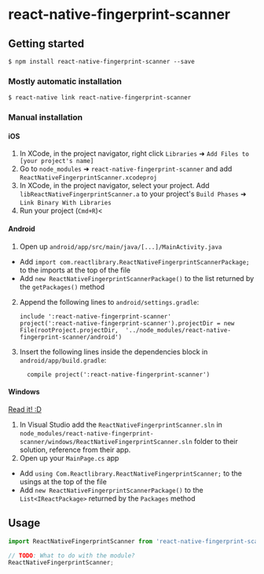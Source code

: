 
# react-native-fingerprint-scanner

## Getting started

`$ npm install react-native-fingerprint-scanner --save`

### Mostly automatic installation

`$ react-native link react-native-fingerprint-scanner`

### Manual installation


#### iOS

1. In XCode, in the project navigator, right click `Libraries` ➜ `Add Files to [your project's name]`
2. Go to `node_modules` ➜ `react-native-fingerprint-scanner` and add `ReactNativeFingerprintScanner.xcodeproj`
3. In XCode, in the project navigator, select your project. Add `libReactNativeFingerprintScanner.a` to your project's `Build Phases` ➜ `Link Binary With Libraries`
4. Run your project (`Cmd+R`)<

#### Android

1. Open up `android/app/src/main/java/[...]/MainActivity.java`
  - Add `import com.reactlibrary.ReactNativeFingerprintScannerPackage;` to the imports at the top of the file
  - Add `new ReactNativeFingerprintScannerPackage()` to the list returned by the `getPackages()` method
2. Append the following lines to `android/settings.gradle`:
  	```
  	include ':react-native-fingerprint-scanner'
  	project(':react-native-fingerprint-scanner').projectDir = new File(rootProject.projectDir, 	'../node_modules/react-native-fingerprint-scanner/android')
  	```
3. Insert the following lines inside the dependencies block in `android/app/build.gradle`:
  	```
      compile project(':react-native-fingerprint-scanner')
  	```

#### Windows
[Read it! :D](https://github.com/ReactWindows/react-native)

1. In Visual Studio add the `ReactNativeFingerprintScanner.sln` in `node_modules/react-native-fingerprint-scanner/windows/ReactNativeFingerprintScanner.sln` folder to their solution, reference from their app.
2. Open up your `MainPage.cs` app
  - Add `using Com.Reactlibrary.ReactNativeFingerprintScanner;` to the usings at the top of the file
  - Add `new ReactNativeFingerprintScannerPackage()` to the `List<IReactPackage>` returned by the `Packages` method


## Usage
```javascript
import ReactNativeFingerprintScanner from 'react-native-fingerprint-scanner';

// TODO: What to do with the module?
ReactNativeFingerprintScanner;
```
  